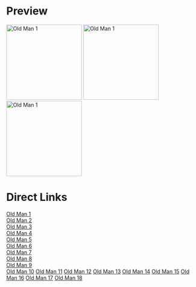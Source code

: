 # Preview

<img src="https://cdn.jsdelivr.net/gh/pjburnhill/heroquest@main/icons/characters/old_man/old_man_00002.png" alt="Old Man 1" width="200"/>

<img src="https://cdn.jsdelivr.net/gh/pjburnhill/heroquest@main/icons/characters/old_man/old_man_00005.png" alt="Old Man 1" width="200"/>

<img src="https://cdn.jsdelivr.net/gh/pjburnhill/heroquest@main/icons/characters/old_man/old_man_00017.png" alt="Old Man 1" width="200"/>

# Direct Links

[Old Man 1](https://cdn.jsdelivr.net/gh/pjburnhill/heroquest@main/icons/characters/old_man/old_man_00001.png)  
[Old Man 2](https://cdn.jsdelivr.net/gh/pjburnhill/heroquest@main/icons/characters/old_man/old_man_00002.png)  
[Old Man 3](https://cdn.jsdelivr.net/gh/pjburnhill/heroquest@main/icons/characters/old_man/old_man_00003.png)  
[Old Man 4](https://cdn.jsdelivr.net/gh/pjburnhill/heroquest@main/icons/characters/old_man/old_man_00004.png)  
[Old Man 5](https://cdn.jsdelivr.net/gh/pjburnhill/heroquest@main/icons/characters/old_man/old_man_00005.png)  
[Old Man 6](https://cdn.jsdelivr.net/gh/pjburnhill/heroquest@main/icons/characters/old_man/old_man_00006.png)  
[Old Man 7](https://cdn.jsdelivr.net/gh/pjburnhill/heroquest@main/icons/characters/old_man/old_man_00007.png)  
[Old Man 8](https://cdn.jsdelivr.net/gh/pjburnhill/heroquest@main/icons/characters/old_man/old_man_00008.png)  
[Old Man 9](https://cdn.jsdelivr.net/gh/pjburnhill/heroquest@main/icons/characters/old_man/old_man_00009.png)  
[Old Man 10](https://cdn.jsdelivr.net/gh/pjburnhill/heroquest@main/icons/characters/old_man/old_man_00010.png)
[Old Man 11](https://cdn.jsdelivr.net/gh/pjburnhill/heroquest@main/icons/characters/old_man/old_man_00011.png)
[Old Man 12](https://cdn.jsdelivr.net/gh/pjburnhill/heroquest@main/icons/characters/old_man/old_man_00012.png)
[Old Man 13](https://cdn.jsdelivr.net/gh/pjburnhill/heroquest@main/icons/characters/old_man/old_man_00013.png)
[Old Man 14](https://cdn.jsdelivr.net/gh/pjburnhill/heroquest@main/icons/characters/old_man/old_man_00014.png)
[Old Man 15](https://cdn.jsdelivr.net/gh/pjburnhill/heroquest@main/icons/characters/old_man/old_man_00015.png)
[Old Man 16](https://cdn.jsdelivr.net/gh/pjburnhill/heroquest@main/icons/characters/old_man/old_man_00016.png)
[Old Man 17](https://cdn.jsdelivr.net/gh/pjburnhill/heroquest@main/icons/characters/old_man/old_man_00017.png)
[Old Man 18](https://cdn.jsdelivr.net/gh/pjburnhill/heroquest@main/icons/characters/old_man/old_man_00018.png)
